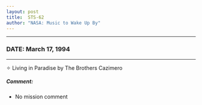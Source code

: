 ```yaml
---
layout: post
title:  STS-62
author: "NASA: Music to Wake Up By"
---
```


----
### DATE: March 17, 1994
----
✧ Living in Paradise by The Brothers Cazimero

##### Comment:
* No mission comment
